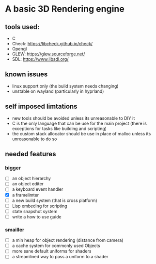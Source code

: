 # A basic 3D Rendering engine

## tools used:
 - C
 - Check: https://libcheck.github.io/check/
 - Opengl
 - GLEW: https://glew.sourceforge.net/
 - SDL: https://www.libsdl.org/

## known issues
 - linux support only (the build system needs changing)
 - unstable on wayland (particularly in hyprland)

## self imposed limtations
 - new tools should be avoided unless its unreasonable to DIY it
 - C is the only language that can be use for the main project (there is exceptions for tasks like building and scripting) 
 - the custom stack allocator should be use in place of malloc unless its unreasonable to do so 

## needed features

### bigger
 - [ ] an object hierarchy
 - [ ] an object editer
 - [ ] a keyboard event handler
 - [x] a framelimter
 - [ ] a new build system (that is cross platform)
 - [ ] Lisp embeding for scripting
 - [ ] state snapshot system
 - [ ] write a how to use guide

### smailler
 - [ ] a min heap for object rendering (distance from camera)
 - [ ] a cache system for commonly used Objects
 - [ ] more sane default uniforms for shaders
 - [ ] a streamlined way to pass a uniform to a shader
